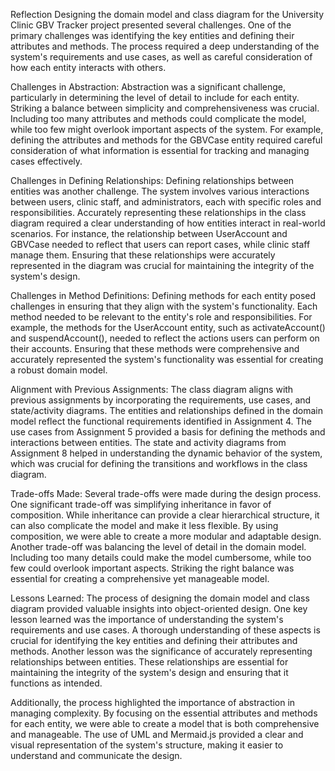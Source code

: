 Reflection
Designing the domain model and class diagram for the University Clinic GBV Tracker project presented several challenges. One of the primary challenges was identifying the key entities and defining their attributes and methods. The process required a deep understanding of the system's requirements and use cases, as well as careful consideration of how each entity interacts with others.

Challenges in Abstraction: Abstraction was a significant challenge, particularly in determining the level of detail to include for each entity. Striking a balance between simplicity and comprehensiveness was crucial. Including too many attributes and methods could complicate the model, while too few might overlook important aspects of the system. For example, defining the attributes and methods for the GBVCase entity required careful consideration of what information is essential for tracking and managing cases effectively.

Challenges in Defining Relationships: Defining relationships between entities was another challenge. The system involves various interactions between users, clinic staff, and administrators, each with specific roles and responsibilities. Accurately representing these relationships in the class diagram required a clear understanding of how entities interact in real-world scenarios. For instance, the relationship between UserAccount and GBVCase needed to reflect that users can report cases, while clinic staff manage them. Ensuring that these relationships were accurately represented in the diagram was crucial for maintaining the integrity of the system's design.

Challenges in Method Definitions: Defining methods for each entity posed challenges in ensuring that they align with the system's functionality. Each method needed to be relevant to the entity's role and responsibilities. For example, the methods for the UserAccount entity, such as activateAccount() and suspendAccount(), needed to reflect the actions users can perform on their accounts. Ensuring that these methods were comprehensive and accurately represented the system's functionality was essential for creating a robust domain model.

Alignment with Previous Assignments: The class diagram aligns with previous assignments by incorporating the requirements, use cases, and state/activity diagrams. The entities and relationships defined in the domain model reflect the functional requirements identified in Assignment 4. The use cases from Assignment 5 provided a basis for defining the methods and interactions between entities. The state and activity diagrams from Assignment 8 helped in understanding the dynamic behavior of the system, which was crucial for defining the transitions and workflows in the class diagram.

Trade-offs Made: Several trade-offs were made during the design process. One significant trade-off was simplifying inheritance in favor of composition. While inheritance can provide a clear hierarchical structure, it can also complicate the model and make it less flexible. By using composition, we were able to create a more modular and adaptable design. Another trade-off was balancing the level of detail in the domain model. Including too many details could make the model cumbersome, while too few could overlook important aspects. Striking the right balance was essential for creating a comprehensive yet manageable model.

Lessons Learned: The process of designing the domain model and class diagram provided valuable insights into object-oriented design. One key lesson learned was the importance of understanding the system's requirements and use cases. A thorough understanding of these aspects is crucial for identifying the key entities and defining their attributes and methods. Another lesson was the significance of accurately representing relationships between entities. These relationships are essential for maintaining the integrity of the system's design and ensuring that it functions as intended.

Additionally, the process highlighted the importance of abstraction in managing complexity. By focusing on the essential attributes and methods for each entity, we were able to create a model that is both comprehensive and manageable. The use of UML and Mermaid.js provided a clear and visual representation of the system's structure, making it easier to understand and communicate the design.
